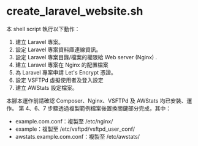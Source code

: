 # create_laravel_website.sh
本 shell script 執行以下動作：
1. 建立 Laravel 專案。
2. 設定 Laravel 專案資料庫連線資訊。
3. 設定 Laravel 專案目錄/檔案的權限給 Web server (Nginx) .
4. 建立 Laravel 專案在 Nginx 的配置檔案
5. 為 Laravel 專案申請 Let's Encrypt 憑證。
6. 設定 VSFTPd 虛擬使用者及登入設定
7. 建立 AWStats 設定檔案。

本腳本運作前請確認 Composer、Nginx、VSFTPd 及 AWStats 均已安裝、運作。 
第 4、6、7 步驟透過複製範例檔案後置換關鍵部分完成，其中： 
* example.com.conf：複製至 /etc/nginx/ 
* example：複製至 /etc/vsftpd/vsftpd_user_conf/ 
* awstats.example.com.conf：複製至 /etc/awstats/ 
